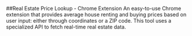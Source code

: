 ##Real Estate Price Lookup - Chrome Extension
An easy-to-use Chrome extension that provides average house renting and buying prices based on user input: either through 
coordinates or a ZIP code. This tool uses a specialized API to fetch real-time real estate data.

